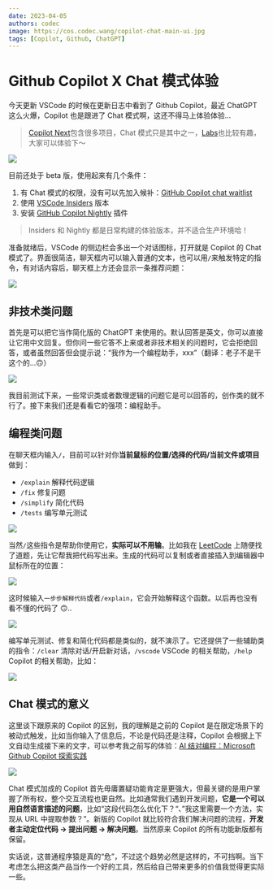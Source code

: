 ```yaml
---
date: 2023-04-05
authors: codec
image: https://cos.codec.wang/copilot-chat-main-ui.jpg
tags: [Copilot, Github, ChatGPT]
---
```


# Github Copilot X Chat 模式体验

今天更新 VSCode 的时候在更新日志中看到了 Github Copilot，最近 ChatGPT 这么火爆，Copilot 也是跟进了 Chat 模式啊，这还不得马上体验体验...

> [Copilot Next](https://githubnext.com/)包含很多项目，Chat 模式只是其中之一，[Labs](https://githubnext.com/projects/copilot-labs/)也比较有趣，大家可以体验下～

![](https://cos.codec.wang/copilot-chat-vscode-changelog.jpg)

目前还处于 beta 版，使用起来有几个条件：

<!--truncate-->

1. 有 Chat 模式的权限，没有可以先加入候补：[GitHub Copilot chat waitlist](https://github.com/github-copilot/chat_waitlist_signup/join)
2. 使用 [VSCode Insiders](https://code.visualstudio.com/insiders/?utm_source=VsCode&utm_medium=ReleaseNotes&utm_content=1) 版本
3. 安装 [GitHub Copilot Nightly](https://marketplace.visualstudio.com/items?itemName=GitHub.copilot-nightly) 插件

> Insiders 和 Nightly 都是日常构建的体验版本，并不适合生产环境哈！

准备就绪后，VSCode 的侧边栏会多出一个对话图标，打开就是 Copilot 的 Chat 模式了。界面很简洁，聊天框内可以输入普通的文本，也可以用`/`来触发特定的指令，有对话内容后，聊天框上方还会显示一条推荐问题：

![](https://cos.codec.wang/copilot-chat-main-ui.jpg)

## 非技术类问题

首先是可以把它当作简化版的 ChatGPT 来使用的。默认回答是英文，你可以直接让它用中文回复。但你问一些它答不上来或者非技术相关的问题时，它会拒绝回答，或者虽然回答但会提示说：“我作为一个编程助手，xxx”（翻译：老子不是干这个的...🙃）

![](https://cos.codec.wang/copilot-chat-test.jpg)

我目前测试下来，一些常识类或者数理逻辑的问题它是可以回答的，创作类的就不行了。接下来我们还是看看它的强项：编程助手。

## 编程类问题

在聊天框内输入`/`，目前可以针对你**当前鼠标的位置/选择的代码/当前文件或项目**做到：

- `/explain` 解释代码逻辑
- `/fix` 修复问题
- `/simplify` 简化代码
- `/tests` 编写单元测试

![](https://cos.codec.wang/copilot-chat-slash-topics.jpg)

当然`/`这些指令是帮助你使用它，**实际可以不用输**。比如我在 [LeetCode](https://leetcode.cn/problems/generate-parentheses/) 上随便找了道题，先让它帮我把代码写出来。生成的代码可以复制或者直接插入到编辑器中鼠标所在的位置：

![](https://cos.codec.wang/copilot-chat-result-insert.jpg)

这时候输入`一步步解释代码`或者`/explain`，它会开始解释这个函数。以后再也没有看不懂的代码了 🙃..

![](https://cos.codec.wang/copilot-chat-explain.jpg)

编写单元测试、修复和简化代码都是类似的，就不演示了。它还提供了一些辅助类的指令：`/clear` 清除对话/开启新对话，`/vscode` VSCode 的相关帮助，`/help` Copilot 的相关帮助，比如：

![](https://cos.codec.wang/copilot-chat-vscode-minimap.jpg)

## Chat 模式的意义

这里谈下跟原来的 Copilot 的区别，我的理解是之前的 Copilot 是在限定场景下的被动式触发，比如当你输入了信息后，不论是代码还是注释，Copilot 会根据上下文自动生成接下来的文字，可以参考我之前写的体验：[AI 结对编程：Microsoft Github Copilot 探索实践](https://codec.wang/blog/microsoft-github-copilot)

![](https://cos.codec.wang/copilot-func-03.gif)

Chat 模式加成的 Copilot 首先毋庸置疑功能肯定是更强大，但最关键的是用户掌握了所有权，整个交互流程也更自然。比如通常我们遇到开发问题，**它是一个可以用自然语言描述的问题**，比如“这段代码怎么优化下？“、”我这里需要一个方法，实现从 URL 中提取参数？”。新版的 Copilot 就比较符合我们解决问题的流程，**开发者主动定位代码 -> 提出问题 -> 解决问题**。当然原来 Copilot 的所有功能新版都有保留。

实话说，这普通程序猿是真的“危”，不过这个趋势必然是这样的，不可挡啊。当下考虑怎么把这类产品当作一个好的工具，然后给自己带来更多的价值我觉得更实际一些。
